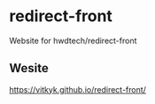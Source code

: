 # redirect-front
Website for hwdtech/redirect-front

## Wesite
https://vitkyk.github.io/redirect-front/
